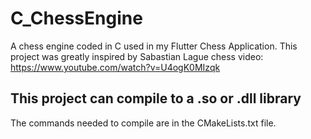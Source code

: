 # C_ChessEngine

A chess engine coded in C used in my Flutter Chess Application.
This project was greatly inspired by Sabastian Lague chess video: https://www.youtube.com/watch?v=U4ogK0MIzqk

## This project can compile to a .so or .dll library
The commands needed to compile are in the CMakeLists.txt file. 
